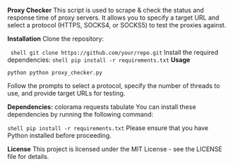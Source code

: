 
**Proxy Checker**
This script is used to scrape & check the status and response time of proxy servers. It allows you to specify a target URL and select a protocol (HTTPS, SOCKS4, or SOCKS5) to test the proxies against.

**Installation**
Clone the repository:

``
shell
git clone https://github.com/your/repo.git``
Install the required dependencies:
``shell
pip install -r requirements.txt``
**Usage**

``python
python proxy_checker.py``

Follow the prompts to select a protocol, specify the number of threads to use, and provide target URLs for testing.

**Dependencies:**
colorama
requests
tabulate
You can install these dependencies by running the following command:

``shell
pip install -r requirements.txt``
Please ensure that you have Python installed before proceeding.

**License**
This project is licensed under the MIT License - see the LICENSE file for details.
